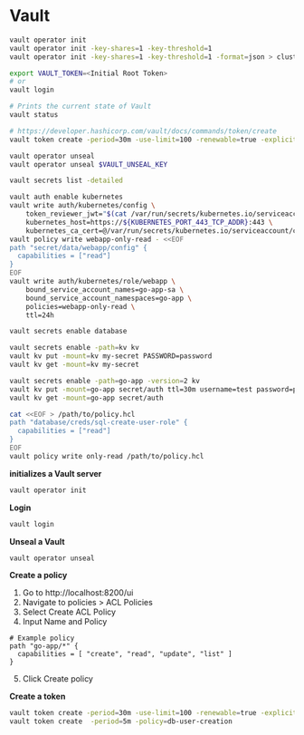 # Vault

``` bash
vault operator init
vault operator init -key-shares=1 -key-threshold=1
vault operator init -key-shares=1 -key-threshold=1 -format=json > cluster-keys.json

export VAULT_TOKEN=<Initial Root Token>
# or
vault login

# Prints the current state of Vault
vault status

# https://developer.hashicorp.com/vault/docs/commands/token/create
vault token create -period=30m -use-limit=100 -renewable=true -explicit-max-ttl=1h -policy=only-read

vault operator unseal
vault operator unseal $VAULT_UNSEAL_KEY

vault secrets list -detailed

vault auth enable kubernetes
vault write auth/kubernetes/config \
    token_reviewer_jwt="$(cat /var/run/secrets/kubernetes.io/serviceaccount/token)" \
    kubernetes_host=https://${KUBERNETES_PORT_443_TCP_ADDR}:443 \
    kubernetes_ca_cert=@/var/run/secrets/kubernetes.io/serviceaccount/ca.crt
vault policy write webapp-only-read - <<EOF
path "secret/data/webapp/config" {
  capabilities = ["read"]
}
EOF
vault write auth/kubernetes/role/webapp \
    bound_service_account_names=go-app-sa \
    bound_service_account_namespaces=go-app \
    policies=webapp-only-read \
    ttl=24h

vault secrets enable database

vault secrets enable -path=kv kv
vault kv put -mount=kv my-secret PASSWORD=password
vault kv get -mount=kv my-secret

vault secrets enable -path=go-app -version=2 kv
vault kv put -mount=go-app secret/auth ttl=30m username=test password=password
vault kv get -mount=go-app secret/auth

cat <<EOF > /path/to/policy.hcl
path "database/creds/sql-create-user-role" {
  capabilities = ["read"]
}
EOF
vault policy write only-read /path/to/policy.hcl
```

**initializes a Vault server**
``` bash
vault operator init
```

**Login**
``` bash
vault login
```

**Unseal a Vault**
``` bash
vault operator unseal
```

**Create a policy**
1. Go to http://localhost:8200/ui
2. Navigate to policies > ACL Policies
3. Select Create ACL Policy
4. Input Name and Policy
```
# Example policy
path "go-app/*" {
  capabilities = [ "create", "read", "update", "list" ]
}
```
5. Click Create policy

**Create a token**
``` bash
vault token create -period=30m -use-limit=100 -renewable=true -explicit-max-ttl=1h -policy=only-read
vault token create  -period=5m -policy=db-user-creation
```